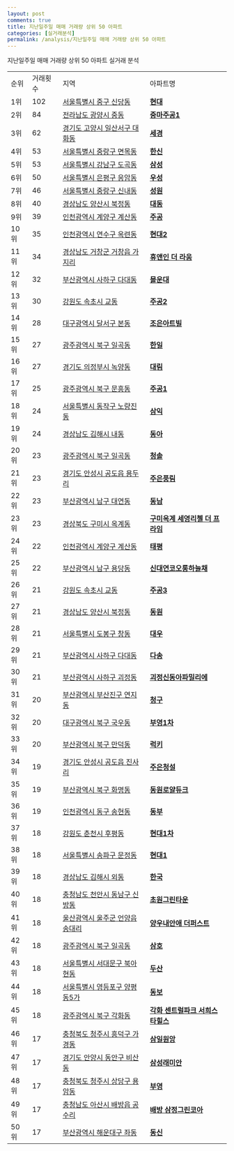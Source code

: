 ```yaml
---
layout: post
comments: true
title: 지난일주일 매매 거래량 상위 50 아파트
categories: [실거래분석]
permalink: /analysis/지난일주일 매매 거래량 상위 50 아파트
---
```


지난일주일 매매 거래량 상위 50 아파트 실거래 분석

<table>
  <tr>
    <td>순위</td>
    <td>거래횟수</td>
    <td>지역</td>
    <td>아파트명</td>
  </tr>

  <tr>
    <td>1위</td>
    <td>102</td>
    <td><a href="/apt/서울특별시 중구 신당동">서울특별시 중구 신당동</a></td>
    <td colspan="4" style="font-weight: bold;"><a href="https://search.naver.com/search.naver?query=신당동 현대">현대</a></td>
  </tr>

  <tr>
    <td>2위</td>
    <td>84</td>
    <td><a href="/apt/전라남도 광양시 중동">전라남도 광양시 중동</a></td>
    <td colspan="4" style="font-weight: bold;"><a href="https://search.naver.com/search.naver?query=중동 중마주공1">중마주공1</a></td>
  </tr>

  <tr>
    <td>3위</td>
    <td>62</td>
    <td><a href="/apt/경기도 고양시 일산서구 대화동">경기도 고양시 일산서구 대화동</a></td>
    <td colspan="4" style="font-weight: bold;"><a href="https://search.naver.com/search.naver?query=대화동 세경">세경</a></td>
  </tr>

  <tr>
    <td>4위</td>
    <td>53</td>
    <td><a href="/apt/서울특별시 중랑구 면목동">서울특별시 중랑구 면목동</a></td>
    <td colspan="4" style="font-weight: bold;"><a href="https://search.naver.com/search.naver?query=면목동 한신">한신</a></td>
  </tr>

  <tr>
    <td>5위</td>
    <td>53</td>
    <td><a href="/apt/서울특별시 강남구 도곡동">서울특별시 강남구 도곡동</a></td>
    <td colspan="4" style="font-weight: bold;"><a href="https://search.naver.com/search.naver?query=도곡동 삼성">삼성</a></td>
  </tr>

  <tr>
    <td>6위</td>
    <td>50</td>
    <td><a href="/apt/서울특별시 은평구 응암동">서울특별시 은평구 응암동</a></td>
    <td colspan="4" style="font-weight: bold;"><a href="https://search.naver.com/search.naver?query=응암동 우성">우성</a></td>
  </tr>

  <tr>
    <td>7위</td>
    <td>46</td>
    <td><a href="/apt/서울특별시 중랑구 신내동">서울특별시 중랑구 신내동</a></td>
    <td colspan="4" style="font-weight: bold;"><a href="https://search.naver.com/search.naver?query=신내동 성원">성원</a></td>
  </tr>

  <tr>
    <td>8위</td>
    <td>40</td>
    <td><a href="/apt/경상남도 양산시 북정동">경상남도 양산시 북정동</a></td>
    <td colspan="4" style="font-weight: bold;"><a href="https://search.naver.com/search.naver?query=북정동 대동">대동</a></td>
  </tr>

  <tr>
    <td>9위</td>
    <td>39</td>
    <td><a href="/apt/인천광역시 계양구 계산동">인천광역시 계양구 계산동</a></td>
    <td colspan="4" style="font-weight: bold;"><a href="https://search.naver.com/search.naver?query=계산동 주공">주공</a></td>
  </tr>

  <tr>
    <td>10위</td>
    <td>35</td>
    <td><a href="/apt/인천광역시 연수구 옥련동">인천광역시 연수구 옥련동</a></td>
    <td colspan="4" style="font-weight: bold;"><a href="https://search.naver.com/search.naver?query=옥련동 현대2">현대2</a></td>
  </tr>

  <tr>
    <td>11위</td>
    <td>34</td>
    <td><a href="/apt/경상남도 거창군 거창읍 가지리">경상남도 거창군 거창읍 가지리</a></td>
    <td colspan="4" style="font-weight: bold;"><a href="https://search.naver.com/search.naver?query=거창읍 가지리 휴앤인 더 라움">휴앤인 더 라움</a></td>
  </tr>

  <tr>
    <td>12위</td>
    <td>32</td>
    <td><a href="/apt/부산광역시 사하구 다대동">부산광역시 사하구 다대동</a></td>
    <td colspan="4" style="font-weight: bold;"><a href="https://search.naver.com/search.naver?query=다대동 몰운대">몰운대</a></td>
  </tr>

  <tr>
    <td>13위</td>
    <td>30</td>
    <td><a href="/apt/강원도 속초시 교동">강원도 속초시 교동</a></td>
    <td colspan="4" style="font-weight: bold;"><a href="https://search.naver.com/search.naver?query=교동 주공2">주공2</a></td>
  </tr>

  <tr>
    <td>14위</td>
    <td>28</td>
    <td><a href="/apt/대구광역시 달서구 본동">대구광역시 달서구 본동</a></td>
    <td colspan="4" style="font-weight: bold;"><a href="https://search.naver.com/search.naver?query=본동 조은아트빌">조은아트빌</a></td>
  </tr>

  <tr>
    <td>15위</td>
    <td>27</td>
    <td><a href="/apt/광주광역시 북구 일곡동">광주광역시 북구 일곡동</a></td>
    <td colspan="4" style="font-weight: bold;"><a href="https://search.naver.com/search.naver?query=일곡동 한일">한일</a></td>
  </tr>

  <tr>
    <td>16위</td>
    <td>27</td>
    <td><a href="/apt/경기도 의정부시 녹양동">경기도 의정부시 녹양동</a></td>
    <td colspan="4" style="font-weight: bold;"><a href="https://search.naver.com/search.naver?query=녹양동 대림">대림</a></td>
  </tr>

  <tr>
    <td>17위</td>
    <td>25</td>
    <td><a href="/apt/광주광역시 북구 문흥동">광주광역시 북구 문흥동</a></td>
    <td colspan="4" style="font-weight: bold;"><a href="https://search.naver.com/search.naver?query=문흥동 주공1">주공1</a></td>
  </tr>

  <tr>
    <td>18위</td>
    <td>24</td>
    <td><a href="/apt/서울특별시 동작구 노량진동">서울특별시 동작구 노량진동</a></td>
    <td colspan="4" style="font-weight: bold;"><a href="https://search.naver.com/search.naver?query=노량진동 삼익">삼익</a></td>
  </tr>

  <tr>
    <td>19위</td>
    <td>24</td>
    <td><a href="/apt/경상남도 김해시 내동">경상남도 김해시 내동</a></td>
    <td colspan="4" style="font-weight: bold;"><a href="https://search.naver.com/search.naver?query=내동 동아">동아</a></td>
  </tr>

  <tr>
    <td>20위</td>
    <td>23</td>
    <td><a href="/apt/광주광역시 북구 일곡동">광주광역시 북구 일곡동</a></td>
    <td colspan="4" style="font-weight: bold;"><a href="https://search.naver.com/search.naver?query=일곡동 청솔">청솔</a></td>
  </tr>

  <tr>
    <td>21위</td>
    <td>23</td>
    <td><a href="/apt/경기도 안성시 공도읍 용두리">경기도 안성시 공도읍 용두리</a></td>
    <td colspan="4" style="font-weight: bold;"><a href="https://search.naver.com/search.naver?query=공도읍 용두리 주은풍림">주은풍림</a></td>
  </tr>

  <tr>
    <td>22위</td>
    <td>23</td>
    <td><a href="/apt/부산광역시 남구 대연동">부산광역시 남구 대연동</a></td>
    <td colspan="4" style="font-weight: bold;"><a href="https://search.naver.com/search.naver?query=대연동 동남">동남</a></td>
  </tr>

  <tr>
    <td>23위</td>
    <td>23</td>
    <td><a href="/apt/경상북도 구미시 옥계동">경상북도 구미시 옥계동</a></td>
    <td colspan="4" style="font-weight: bold;"><a href="https://search.naver.com/search.naver?query=옥계동 구미옥계 세영리첼 더 프라임">구미옥계 세영리첼 더 프라임</a></td>
  </tr>

  <tr>
    <td>24위</td>
    <td>22</td>
    <td><a href="/apt/인천광역시 계양구 계산동">인천광역시 계양구 계산동</a></td>
    <td colspan="4" style="font-weight: bold;"><a href="https://search.naver.com/search.naver?query=계산동 태평">태평</a></td>
  </tr>

  <tr>
    <td>25위</td>
    <td>22</td>
    <td><a href="/apt/부산광역시 남구 용당동">부산광역시 남구 용당동</a></td>
    <td colspan="4" style="font-weight: bold;"><a href="https://search.naver.com/search.naver?query=용당동 신대연코오롱하늘채">신대연코오롱하늘채</a></td>
  </tr>

  <tr>
    <td>26위</td>
    <td>21</td>
    <td><a href="/apt/강원도 속초시 교동">강원도 속초시 교동</a></td>
    <td colspan="4" style="font-weight: bold;"><a href="https://search.naver.com/search.naver?query=교동 주공3">주공3</a></td>
  </tr>

  <tr>
    <td>27위</td>
    <td>21</td>
    <td><a href="/apt/경상남도 양산시 북정동">경상남도 양산시 북정동</a></td>
    <td colspan="4" style="font-weight: bold;"><a href="https://search.naver.com/search.naver?query=북정동 동원">동원</a></td>
  </tr>

  <tr>
    <td>28위</td>
    <td>21</td>
    <td><a href="/apt/서울특별시 도봉구 창동">서울특별시 도봉구 창동</a></td>
    <td colspan="4" style="font-weight: bold;"><a href="https://search.naver.com/search.naver?query=창동 대우">대우</a></td>
  </tr>

  <tr>
    <td>29위</td>
    <td>21</td>
    <td><a href="/apt/부산광역시 사하구 다대동">부산광역시 사하구 다대동</a></td>
    <td colspan="4" style="font-weight: bold;"><a href="https://search.naver.com/search.naver?query=다대동 다송">다송</a></td>
  </tr>

  <tr>
    <td>30위</td>
    <td>21</td>
    <td><a href="/apt/부산광역시 사하구 괴정동">부산광역시 사하구 괴정동</a></td>
    <td colspan="4" style="font-weight: bold;"><a href="https://search.naver.com/search.naver?query=괴정동 괴정신동아파밀리에">괴정신동아파밀리에</a></td>
  </tr>

  <tr>
    <td>31위</td>
    <td>20</td>
    <td><a href="/apt/부산광역시 부산진구 연지동">부산광역시 부산진구 연지동</a></td>
    <td colspan="4" style="font-weight: bold;"><a href="https://search.naver.com/search.naver?query=연지동 청구">청구</a></td>
  </tr>

  <tr>
    <td>32위</td>
    <td>20</td>
    <td><a href="/apt/대구광역시 북구 국우동">대구광역시 북구 국우동</a></td>
    <td colspan="4" style="font-weight: bold;"><a href="https://search.naver.com/search.naver?query=국우동 부영1차">부영1차</a></td>
  </tr>

  <tr>
    <td>33위</td>
    <td>20</td>
    <td><a href="/apt/부산광역시 북구 만덕동">부산광역시 북구 만덕동</a></td>
    <td colspan="4" style="font-weight: bold;"><a href="https://search.naver.com/search.naver?query=만덕동 럭키">럭키</a></td>
  </tr>

  <tr>
    <td>34위</td>
    <td>19</td>
    <td><a href="/apt/경기도 안성시 공도읍 진사리">경기도 안성시 공도읍 진사리</a></td>
    <td colspan="4" style="font-weight: bold;"><a href="https://search.naver.com/search.naver?query=공도읍 진사리 주은청설">주은청설</a></td>
  </tr>

  <tr>
    <td>35위</td>
    <td>19</td>
    <td><a href="/apt/부산광역시 북구 화명동">부산광역시 북구 화명동</a></td>
    <td colspan="4" style="font-weight: bold;"><a href="https://search.naver.com/search.naver?query=화명동 동원로얄듀크">동원로얄듀크</a></td>
  </tr>

  <tr>
    <td>36위</td>
    <td>19</td>
    <td><a href="/apt/인천광역시 동구 송현동">인천광역시 동구 송현동</a></td>
    <td colspan="4" style="font-weight: bold;"><a href="https://search.naver.com/search.naver?query=송현동 동부">동부</a></td>
  </tr>

  <tr>
    <td>37위</td>
    <td>18</td>
    <td><a href="/apt/강원도 춘천시 후평동">강원도 춘천시 후평동</a></td>
    <td colspan="4" style="font-weight: bold;"><a href="https://search.naver.com/search.naver?query=후평동 현대1차">현대1차</a></td>
  </tr>

  <tr>
    <td>38위</td>
    <td>18</td>
    <td><a href="/apt/서울특별시 송파구 문정동">서울특별시 송파구 문정동</a></td>
    <td colspan="4" style="font-weight: bold;"><a href="https://search.naver.com/search.naver?query=문정동 현대1">현대1</a></td>
  </tr>

  <tr>
    <td>39위</td>
    <td>18</td>
    <td><a href="/apt/경상남도 김해시 외동">경상남도 김해시 외동</a></td>
    <td colspan="4" style="font-weight: bold;"><a href="https://search.naver.com/search.naver?query=외동 한국">한국</a></td>
  </tr>

  <tr>
    <td>40위</td>
    <td>18</td>
    <td><a href="/apt/충청남도 천안시 동남구 신방동">충청남도 천안시 동남구 신방동</a></td>
    <td colspan="4" style="font-weight: bold;"><a href="https://search.naver.com/search.naver?query=신방동 초원그린타운">초원그린타운</a></td>
  </tr>

  <tr>
    <td>41위</td>
    <td>18</td>
    <td><a href="/apt/울산광역시 울주군 언양읍 송대리">울산광역시 울주군 언양읍 송대리</a></td>
    <td colspan="4" style="font-weight: bold;"><a href="https://search.naver.com/search.naver?query=언양읍 송대리 양우내안애 더퍼스트">양우내안애 더퍼스트</a></td>
  </tr>

  <tr>
    <td>42위</td>
    <td>18</td>
    <td><a href="/apt/광주광역시 북구 일곡동">광주광역시 북구 일곡동</a></td>
    <td colspan="4" style="font-weight: bold;"><a href="https://search.naver.com/search.naver?query=일곡동 삼호">삼호</a></td>
  </tr>

  <tr>
    <td>43위</td>
    <td>18</td>
    <td><a href="/apt/서울특별시 서대문구 북아현동">서울특별시 서대문구 북아현동</a></td>
    <td colspan="4" style="font-weight: bold;"><a href="https://search.naver.com/search.naver?query=북아현동 두산">두산</a></td>
  </tr>

  <tr>
    <td>44위</td>
    <td>18</td>
    <td><a href="/apt/서울특별시 영등포구 양평동5가">서울특별시 영등포구 양평동5가</a></td>
    <td colspan="4" style="font-weight: bold;"><a href="https://search.naver.com/search.naver?query=양평동5가 동보">동보</a></td>
  </tr>

  <tr>
    <td>45위</td>
    <td>18</td>
    <td><a href="/apt/광주광역시 북구 각화동">광주광역시 북구 각화동</a></td>
    <td colspan="4" style="font-weight: bold;"><a href="https://search.naver.com/search.naver?query=각화동 각화 센트럴파크 서희스타힐스">각화 센트럴파크 서희스타힐스</a></td>
  </tr>

  <tr>
    <td>46위</td>
    <td>17</td>
    <td><a href="/apt/충청북도 청주시 흥덕구 가경동">충청북도 청주시 흥덕구 가경동</a></td>
    <td colspan="4" style="font-weight: bold;"><a href="https://search.naver.com/search.naver?query=가경동 삼일원앙">삼일원앙</a></td>
  </tr>

  <tr>
    <td>47위</td>
    <td>17</td>
    <td><a href="/apt/경기도 안양시 동안구 비산동">경기도 안양시 동안구 비산동</a></td>
    <td colspan="4" style="font-weight: bold;"><a href="https://search.naver.com/search.naver?query=비산동 삼성래미안">삼성래미안</a></td>
  </tr>

  <tr>
    <td>48위</td>
    <td>17</td>
    <td><a href="/apt/충청북도 청주시 상당구 용암동">충청북도 청주시 상당구 용암동</a></td>
    <td colspan="4" style="font-weight: bold;"><a href="https://search.naver.com/search.naver?query=용암동 부영">부영</a></td>
  </tr>

  <tr>
    <td>49위</td>
    <td>17</td>
    <td><a href="/apt/충청남도 아산시 배방읍 공수리">충청남도 아산시 배방읍 공수리</a></td>
    <td colspan="4" style="font-weight: bold;"><a href="https://search.naver.com/search.naver?query=배방읍 공수리 배방 삼정그린코아">배방 삼정그린코아</a></td>
  </tr>

  <tr>
    <td>50위</td>
    <td>17</td>
    <td><a href="/apt/부산광역시 해운대구 좌동">부산광역시 해운대구 좌동</a></td>
    <td colspan="4" style="font-weight: bold;"><a href="https://search.naver.com/search.naver?query=좌동 동신">동신</a></td>
  </tr>

</table>
